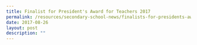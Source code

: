 ```yaml
---
title: Finalist for President's Award for Teachers 2017
permalink: /resources/secondary-school-news/finalists-for-presidents-award/
date: 2017-08-26
layout: post
description: ""
---
```

